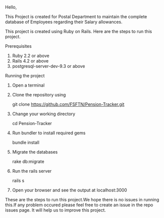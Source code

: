 Hello,

  This Project is created for Postal Department to maintain the complete database of Employees regarding their Salary allowances.
  
This project is created using Ruby on Rails. Here are the steps to run this project.

Prerequisites

1. Ruby 2.2 or above
2. Rails 4.2 or above
3. postgresql-server-dev-9.3 or above
      
Running the project

1. Open a terminal
2. Clone the repository using

	git clone https://github.com/FSFTN/Pension-Tracker.git

3. Change your working directory

	cd Pension-Tracker

4. Run bundler to install required gems

	bundle install

5. Migrate the databases

	rake db:migrate

6. Run the rails server

	rails s

7. Open your browser and see the output at localhost:3000
         
	
These are the steps to run this project.We hope there is no issues in running this.If any problem occured please feel free to create an issue in the repo issues page. It will help us to improve this project.

